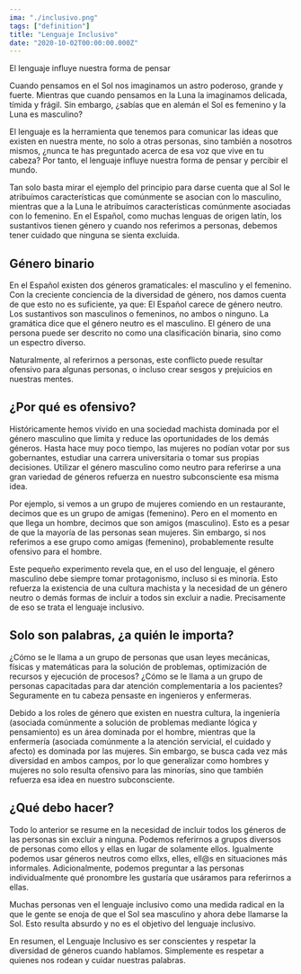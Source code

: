 ```yaml
---
ima: "./inclusivo.png"
tags: ["definition"]
title: "Lenguaje Inclusivo"
date: "2020-10-02T00:00:00.000Z"
---
```


El lenguaje influye nuestra forma de pensar

Cuando pensamos en el Sol nos imaginamos un astro poderoso, grande y fuerte. Mientras que cuando pensamos en la Luna la imaginamos delicada, tímida y frágil. Sin embargo, ¿sabías que en alemán el Sol es femenino y la Luna es masculino?

El lenguaje es la herramienta que tenemos para comunicar las ideas que existen en nuestra mente, no solo a otras personas, sino también a nosotros mismos, ¿nunca te has preguntado acerca de esa voz que vive en tu cabeza? Por tanto, el lenguaje influye nuestra forma de pensar y percibir el mundo. 

Tan solo basta mirar el ejemplo del principio para darse cuenta que al Sol le atribuímos características que comúnmente se asocian con lo masculino, mientras que a la Luna le atribuímos características comúnmente asociadas con lo femenino. En el Español, como muchas lenguas de origen latín, los sustantivos tienen género y cuando nos referimos a personas, debemos tener cuidado que ninguna se sienta excluida. 

## Género binario

En el Español existen dos géneros gramaticales: el masculino y el femenino. Con la creciente conciencia de la diversidad de género, nos damos cuenta de que esto no es suficiente, ya que:
El Español carece de género neutro. Los sustantivos son masculinos o femeninos, no ambos o ninguno. La gramática dice que el género neutro es el masculino. 
El género de una persona puede ser descrito no como una clasificación binaria, sino como un espectro diverso. 

Naturalmente, al referirnos a personas, este conflicto puede resultar ofensivo para algunas personas, o incluso crear sesgos y prejuicios en nuestras mentes. 

## ¿Por qué es ofensivo?

Históricamente hemos vivido en una sociedad machista dominada por el género masculino que limita y reduce las oportunidades de los demás géneros. Hasta hace muy poco tiempo, las mujeres no podían votar por sus gobernantes, estudiar una carrera universitaria o tomar sus propias decisiones. Utilizar el género masculino como neutro para referirse a una gran variedad de géneros refuerza en nuestro subconsciente esa misma idea. 

Por ejemplo, si vemos a un grupo de mujeres comiendo en un restaurante, decimos que es un grupo de amigas (femenino). Pero en el momento en que llega un hombre, decimos que son amigos (masculino). Esto es a pesar de que la mayoría de las personas sean mujeres. Sin embargo, si nos referimos a ese grupo como amigas (femenino), probablemente resulte ofensivo para el hombre.

Este pequeño experimento revela que, en el uso del lenguaje, el género masculino debe siempre tomar protagonismo, incluso si es minoría. Esto refuerza la existencia de una cultura machista y la necesidad de un género neutro o demás formas de incluir a todos sin excluir a nadie. Precisamente de eso se trata el lenguaje inclusivo. 


## Solo son palabras, ¿a quién le importa?

¿Cómo se le llama a un grupo de personas que usan leyes mecánicas, físicas y matemáticas para la solución de problemas, optimización de recursos y ejecución de procesos? ¿Cómo se le llama a un grupo de personas capacitadas para dar atención complementaria a los pacientes? Seguramente en tu cabeza pensaste en ingenieros y enfermeras. 

Debido a los roles de género que existen en nuestra cultura, la ingeniería (asociada comúnmente a solución de problemas mediante lógica y pensamiento) es un área dominada por el hombre, mientras que la enfermería (asociada comúnmente a la atención servicial, el cuidado y afecto) es dominada por las mujeres. Sin embargo, se busca cada vez más diversidad en ambos campos, por lo que generalizar como hombres y mujeres no solo resulta ofensivo para las minorías, sino que también refuerza esa idea en nuestro subconsciente. 

## ¿Qué debo hacer?

Todo lo anterior se resume en la necesidad de incluir todos los géneros de las personas sin excluir a ninguna. 
Podemos referirnos a grupos diversos de personas como ellos y ellas en lugar de solamente ellos. 
Igualmente podemos usar géneros neutros como ellxs, elles, ell@s en situaciones más informales. 
Adicionalmente, podemos preguntar a las personas individualmente qué pronombre les gustaría que usáramos para referirnos a ellas. 

Muchas personas ven el lenguaje inclusivo como una medida radical en la que le gente se enoja de que el Sol sea masculino y ahora debe llamarse la Sol. Esto resulta absurdo y no es el objetivo del lenguaje inclusivo. 

En resumen, el Lenguaje Inclusivo es ser conscientes y respetar la diversidad de géneros cuando hablamos. Simplemente es respetar a quienes nos rodean y cuidar nuestras palabras. 

